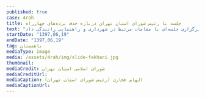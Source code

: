 ```yaml
---
published: true
case: 4rah
title: جلسه با رئیس شورای استان تهران درباره حذف نرده‌های چهارراه
text: "باهمستان در جلسه با فخاری، رئیس شورای استان تهران، به ضرورت حذف نرده‌ها چهارراه ولیعصر پرداخت. در این جلسه فخاری ضمن استقبال از پیشنهاد باهمستان قول برگزاری جلسه‌ای با مقامات مرتبط در شهرداری و راهنمایی رانندگی داد. "
startDate: "1397,06,19"
endDate: "1397,06,19"
tag: باهمستان
mediaType: image
media: /assets/4rah/img/slide-fakhari.jpg
thumbnail:
mediaCredit: شورای اسلامی استان تهران
mediaCreditUrl:
mediaCaption: الهام فخاری (رئیس شورای استان تهران)
mediaCaptionUrl:
---
```

